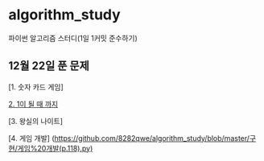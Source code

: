 # algorithm_study
파이썬 알고리즘 스터디(1일 1커밋 준수하기)

## 12월 22일 푼 문제
  [1. 숫자 카드 게임]
  
  [2. 1이 될 때 까지](https://github.com/8282qwe/algorithm_study/blob/master/그리디%20알고리즘/1이%20될%20때까지(p.99).py)
  
  [3. 왕실의 나이트]
  
  [4. 게임 개발] (https://github.com/8282qwe/algorithm_study/blob/master/구현/게임%20개발(p.118).py)
